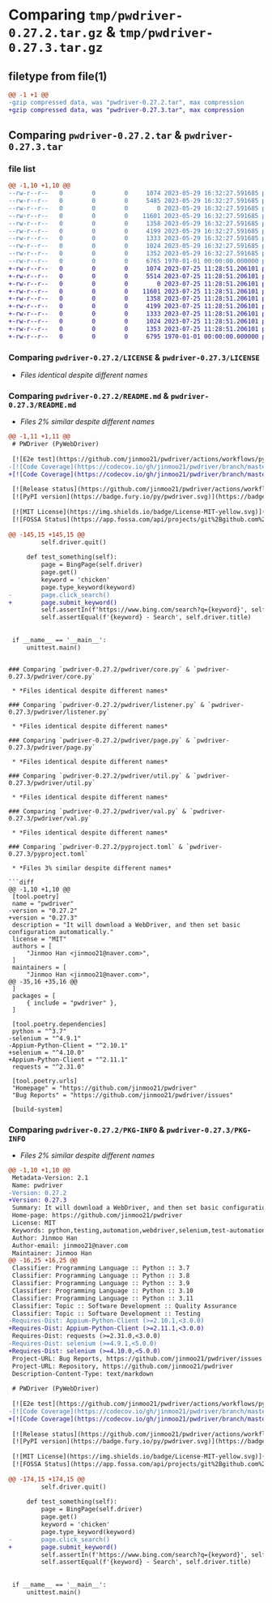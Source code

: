 # Comparing `tmp/pwdriver-0.27.2.tar.gz` & `tmp/pwdriver-0.27.3.tar.gz`

## filetype from file(1)

```diff
@@ -1 +1 @@
-gzip compressed data, was "pwdriver-0.27.2.tar", max compression
+gzip compressed data, was "pwdriver-0.27.3.tar", max compression
```

## Comparing `pwdriver-0.27.2.tar` & `pwdriver-0.27.3.tar`

### file list

```diff
@@ -1,10 +1,10 @@
--rw-r--r--   0        0        0     1074 2023-05-29 16:32:27.591685 pwdriver-0.27.2/LICENSE
--rw-r--r--   0        0        0     5485 2023-05-29 16:32:27.591685 pwdriver-0.27.2/README.md
--rw-r--r--   0        0        0        0 2023-05-29 16:32:27.591685 pwdriver-0.27.2/pwdriver/__init__.py
--rw-r--r--   0        0        0    11601 2023-05-29 16:32:27.591685 pwdriver-0.27.2/pwdriver/core.py
--rw-r--r--   0        0        0     1358 2023-05-29 16:32:27.591685 pwdriver-0.27.2/pwdriver/listener.py
--rw-r--r--   0        0        0     4199 2023-05-29 16:32:27.591685 pwdriver-0.27.2/pwdriver/page.py
--rw-r--r--   0        0        0     1333 2023-05-29 16:32:27.591685 pwdriver-0.27.2/pwdriver/util.py
--rw-r--r--   0        0        0     1024 2023-05-29 16:32:27.591685 pwdriver-0.27.2/pwdriver/val.py
--rw-r--r--   0        0        0     1352 2023-05-29 16:32:27.591685 pwdriver-0.27.2/pyproject.toml
--rw-r--r--   0        0        0     6765 1970-01-01 00:00:00.000000 pwdriver-0.27.2/PKG-INFO
+-rw-r--r--   0        0        0     1074 2023-07-25 11:28:51.206101 pwdriver-0.27.3/LICENSE
+-rw-r--r--   0        0        0     5514 2023-07-25 11:28:51.206101 pwdriver-0.27.3/README.md
+-rw-r--r--   0        0        0        0 2023-07-25 11:28:51.206101 pwdriver-0.27.3/pwdriver/__init__.py
+-rw-r--r--   0        0        0    11601 2023-07-25 11:28:51.206101 pwdriver-0.27.3/pwdriver/core.py
+-rw-r--r--   0        0        0     1358 2023-07-25 11:28:51.206101 pwdriver-0.27.3/pwdriver/listener.py
+-rw-r--r--   0        0        0     4199 2023-07-25 11:28:51.206101 pwdriver-0.27.3/pwdriver/page.py
+-rw-r--r--   0        0        0     1333 2023-07-25 11:28:51.206101 pwdriver-0.27.3/pwdriver/util.py
+-rw-r--r--   0        0        0     1024 2023-07-25 11:28:51.206101 pwdriver-0.27.3/pwdriver/val.py
+-rw-r--r--   0        0        0     1353 2023-07-25 11:28:51.206101 pwdriver-0.27.3/pyproject.toml
+-rw-r--r--   0        0        0     6795 1970-01-01 00:00:00.000000 pwdriver-0.27.3/PKG-INFO
```

### Comparing `pwdriver-0.27.2/LICENSE` & `pwdriver-0.27.3/LICENSE`

 * *Files identical despite different names*

### Comparing `pwdriver-0.27.2/README.md` & `pwdriver-0.27.3/README.md`

 * *Files 2% similar despite different names*

```diff
@@ -1,11 +1,11 @@
 # PWDriver (PyWebDriver)
 
 [![E2e test](https://github.com/jinmoo21/pwdriver/actions/workflows/python_test.yml/badge.svg)](https://github.com/jinmoo21/pwdriver/actions/workflows/python_test.yml)
-[![Code Coverage](https://codecov.io/gh/jinmoo21/pwdriver/branch/master/graph/badge.svg)](https://codecov.io/gh/jinmoo21/pwdriver)
+[![Code Coverage](https://codecov.io/gh/jinmoo21/pwdriver/branch/master/graph/badge.svg?branch=master&kill_cache=1)](https://codecov.io/gh/jinmoo21/pwdriver)
 
 [![Release status](https://github.com/jinmoo21/pwdriver/actions/workflows/python_release.yml/badge.svg)](https://github.com/jinmoo21/pwdriver/actions/workflows/python_release.yml)
 [![PyPI version](https://badge.fury.io/py/pwdriver.svg)](https://badge.fury.io/py/pwdriver)
 
 [![MIT License](https://img.shields.io/badge/License-MIT-yellow.svg)](https://github.com/jinmoo21/PWDriver/blob/master/LICENSE)
 [![FOSSA Status](https://app.fossa.com/api/projects/git%2Bgithub.com%2Fjinmoo21%2FPWDriver.svg?type=shield)](https://app.fossa.com/projects/git%2Bgithub.com%2Fjinmoo21%2FPWDriver?ref=badge_shield)
 
@@ -145,15 +145,15 @@
         self.driver.quit()
 
     def test_something(self):
         page = BingPage(self.driver)
         page.get()
         keyword = 'chicken'
         page.type_keyword(keyword)
-        page.click_search()
+        page.submit_keyword()
         self.assertIn(f'https://www.bing.com/search?q={keyword}', self.driver.current_url)
         self.assertEqual(f'{keyword} - Search', self.driver.title)
 
 
 if __name__ == '__main__':
     unittest.main()
 ```
```

### Comparing `pwdriver-0.27.2/pwdriver/core.py` & `pwdriver-0.27.3/pwdriver/core.py`

 * *Files identical despite different names*

### Comparing `pwdriver-0.27.2/pwdriver/listener.py` & `pwdriver-0.27.3/pwdriver/listener.py`

 * *Files identical despite different names*

### Comparing `pwdriver-0.27.2/pwdriver/page.py` & `pwdriver-0.27.3/pwdriver/page.py`

 * *Files identical despite different names*

### Comparing `pwdriver-0.27.2/pwdriver/util.py` & `pwdriver-0.27.3/pwdriver/util.py`

 * *Files identical despite different names*

### Comparing `pwdriver-0.27.2/pwdriver/val.py` & `pwdriver-0.27.3/pwdriver/val.py`

 * *Files identical despite different names*

### Comparing `pwdriver-0.27.2/pyproject.toml` & `pwdriver-0.27.3/pyproject.toml`

 * *Files 3% similar despite different names*

```diff
@@ -1,10 +1,10 @@
 [tool.poetry]
 name = "pwdriver"
-version = "0.27.2"
+version = "0.27.3"
 description = "It will download a WebDriver, and then set basic configuration automatically."
 license = "MIT"
 authors = [
     "Jinmoo Han <jinmoo21@naver.com>",
 ]
 maintainers = [
     "Jinmoo Han <jinmoo21@naver.com>",
@@ -35,16 +35,16 @@
 ]
 packages = [
     { include = "pwdriver" },
 ]
 
 [tool.poetry.dependencies]
 python = "^3.7"
-selenium = "^4.9.1"
-Appium-Python-Client = "^2.10.1"
+selenium = "^4.10.0"
+Appium-Python-Client = "^2.11.1"
 requests = "^2.31.0"
 
 [tool.poetry.urls]
 "Homepage" = "https://github.com/jinmoo21/pwdriver"
 "Bug Reports" = "https://github.com/jinmoo21/pwdriver/issues"
 
 [build-system]
```

### Comparing `pwdriver-0.27.2/PKG-INFO` & `pwdriver-0.27.3/PKG-INFO`

 * *Files 2% similar despite different names*

```diff
@@ -1,10 +1,10 @@
 Metadata-Version: 2.1
 Name: pwdriver
-Version: 0.27.2
+Version: 0.27.3
 Summary: It will download a WebDriver, and then set basic configuration automatically.
 Home-page: https://github.com/jinmoo21/pwdriver
 License: MIT
 Keywords: python,testing,automation,webdriver,selenium,test-automation,selenium-webdriver,appium,appium-webdriver
 Author: Jinmoo Han
 Author-email: jinmoo21@naver.com
 Maintainer: Jinmoo Han
@@ -16,25 +16,25 @@
 Classifier: Programming Language :: Python :: 3.7
 Classifier: Programming Language :: Python :: 3.8
 Classifier: Programming Language :: Python :: 3.9
 Classifier: Programming Language :: Python :: 3.10
 Classifier: Programming Language :: Python :: 3.11
 Classifier: Topic :: Software Development :: Quality Assurance
 Classifier: Topic :: Software Development :: Testing
-Requires-Dist: Appium-Python-Client (>=2.10.1,<3.0.0)
+Requires-Dist: Appium-Python-Client (>=2.11.1,<3.0.0)
 Requires-Dist: requests (>=2.31.0,<3.0.0)
-Requires-Dist: selenium (>=4.9.1,<5.0.0)
+Requires-Dist: selenium (>=4.10.0,<5.0.0)
 Project-URL: Bug Reports, https://github.com/jinmoo21/pwdriver/issues
 Project-URL: Repository, https://github.com/jinmoo21/pwdriver
 Description-Content-Type: text/markdown
 
 # PWDriver (PyWebDriver)
 
 [![E2e test](https://github.com/jinmoo21/pwdriver/actions/workflows/python_test.yml/badge.svg)](https://github.com/jinmoo21/pwdriver/actions/workflows/python_test.yml)
-[![Code Coverage](https://codecov.io/gh/jinmoo21/pwdriver/branch/master/graph/badge.svg)](https://codecov.io/gh/jinmoo21/pwdriver)
+[![Code Coverage](https://codecov.io/gh/jinmoo21/pwdriver/branch/master/graph/badge.svg?branch=master&kill_cache=1)](https://codecov.io/gh/jinmoo21/pwdriver)
 
 [![Release status](https://github.com/jinmoo21/pwdriver/actions/workflows/python_release.yml/badge.svg)](https://github.com/jinmoo21/pwdriver/actions/workflows/python_release.yml)
 [![PyPI version](https://badge.fury.io/py/pwdriver.svg)](https://badge.fury.io/py/pwdriver)
 
 [![MIT License](https://img.shields.io/badge/License-MIT-yellow.svg)](https://github.com/jinmoo21/PWDriver/blob/master/LICENSE)
 [![FOSSA Status](https://app.fossa.com/api/projects/git%2Bgithub.com%2Fjinmoo21%2FPWDriver.svg?type=shield)](https://app.fossa.com/projects/git%2Bgithub.com%2Fjinmoo21%2FPWDriver?ref=badge_shield)
 
@@ -174,15 +174,15 @@
         self.driver.quit()
 
     def test_something(self):
         page = BingPage(self.driver)
         page.get()
         keyword = 'chicken'
         page.type_keyword(keyword)
-        page.click_search()
+        page.submit_keyword()
         self.assertIn(f'https://www.bing.com/search?q={keyword}', self.driver.current_url)
         self.assertEqual(f'{keyword} - Search', self.driver.title)
 
 
 if __name__ == '__main__':
     unittest.main()
 ```
```

